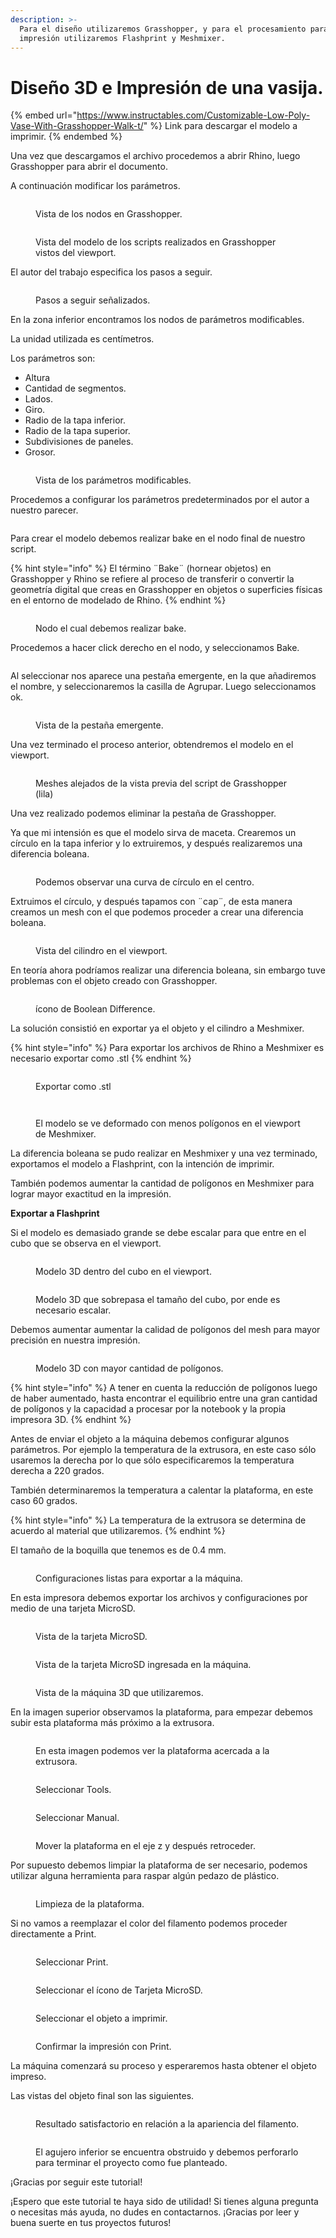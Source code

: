```yaml
---
description: >-
  Para el diseño utilizaremos Grasshopper, y para el procesamiento para la
  impresión utilizaremos Flashprint y Meshmixer.
---
```


# Diseño 3D e Impresión de una vasija.

{% embed url="https://www.instructables.com/Customizable-Low-Poly-Vase-With-Grasshopper-Walk-t/" %}
Link para descargar el modelo a imprimir.
{% endembed %}

Una vez que descargamos el archivo procedemos a abrir Rhino, luego Grasshopper para abrir el documento.

&#x20;A continuación modificar los parámetros.

<figure><img src="../.gitbook/assets/image (14) (1) (1) (1).png" alt=""><figcaption><p>Vista de los nodos en Grasshopper.</p></figcaption></figure>

<figure><img src="../.gitbook/assets/image (15) (1) (1) (1).png" alt=""><figcaption><p>Vista del modelo de los scripts realizados en Grasshopper vistos del viewport.</p></figcaption></figure>

El autor del trabajo especifica los pasos a seguir.

<figure><img src="../.gitbook/assets/image (17) (1) (1) (1).png" alt=""><figcaption><p>Pasos a seguir señalizados.</p></figcaption></figure>

En la zona inferior encontramos los nodos de parámetros modificables.

La unidad utilizada es centímetros.

Los parámetros son:

* Altura
* Cantidad de segmentos.
* Lados.
* Giro.
* Radio de la tapa inferior.
* Radio de la tapa superior.
* Subdivisiones de paneles.
* Grosor.

<figure><img src="../.gitbook/assets/image (16) (1) (1) (1).png" alt=""><figcaption><p>Vista de los parámetros modificables.</p></figcaption></figure>

Procedemos a configurar los parámetros predeterminados por el autor a nuestro parecer.&#x20;

<figure><img src="../.gitbook/assets/image (19) (1) (1) (1).png" alt=""><figcaption></figcaption></figure>

Para crear el modelo debemos realizar bake en el nodo final de nuestro script.

{% hint style="info" %}
El término ¨Bake¨ (hornear objetos) en Grasshopper y Rhino se refiere al proceso de transferir o convertir la geometría digital que creas en Grasshopper en objetos o superficies físicas en el entorno de modelado de Rhino.
{% endhint %}

<figure><img src="../.gitbook/assets/image (20) (1).png" alt=""><figcaption><p>Nodo el cual debemos realizar bake.</p></figcaption></figure>

Procedemos a hacer click derecho en el nodo, y seleccionamos Bake.

<figure><img src="../.gitbook/assets/image (21) (1).png" alt=""><figcaption></figcaption></figure>

Al seleccionar nos aparece una pestaña emergente, en la que añadiremos el nombre, y seleccionaremos la casilla de Agrupar. Luego seleccionamos ok.

<figure><img src="../.gitbook/assets/image (22) (1).png" alt=""><figcaption><p>Vista de la pestaña emergente.</p></figcaption></figure>

Una vez terminado el proceso anterior, obtendremos el modelo en el viewport.

<figure><img src="../.gitbook/assets/image (23) (1).png" alt=""><figcaption><p>Meshes alejados de la vista previa del script de Grasshopper (lila)</p></figcaption></figure>

Una vez realizado podemos eliminar la pestaña de Grasshopper.

Ya que mi intensión es que el modelo sirva de maceta. Crearemos un círculo en la tapa inferior y lo extruiremos, y después realizaremos una diferencia boleana.

<figure><img src="../.gitbook/assets/image (24) (1).png" alt=""><figcaption><p>Podemos observar una curva de círculo en el centro.</p></figcaption></figure>

Extruimos el círculo, y después tapamos con ¨cap¨, de esta manera creamos un mesh con el que podemos proceder a crear una diferencia boleana.

<figure><img src="../.gitbook/assets/image (96).png" alt=""><figcaption><p>Vista del cilindro en el viewport.</p></figcaption></figure>

En teoría ahora podríamos realizar una diferencia boleana, sin embargo tuve problemas con el objeto creado con Grasshopper.

<figure><img src="../.gitbook/assets/image (97).png" alt=""><figcaption><p>ícono de Boolean Difference.</p></figcaption></figure>

La solución consistió en exportar ya el objeto y el cilindro a Meshmixer.

{% hint style="info" %}
Para exportar los archivos de Rhino a Meshmixer es necesario exportar como .stl
{% endhint %}

<figure><img src="../.gitbook/assets/image (98).png" alt=""><figcaption><p>Exportar como .stl</p></figcaption></figure>

<figure><img src="../.gitbook/assets/image (100).png" alt=""><figcaption></figcaption></figure>

<figure><img src="../.gitbook/assets/image (99).png" alt=""><figcaption><p>El modelo se ve deformado con menos polígonos en el viewport de Meshmixer.</p></figcaption></figure>

La diferencia boleana se pudo realizar en Meshmixer y una vez terminado, exportamos el modelo a Flashprint, con la intención de imprimir.

También podemos aumentar la cantidad de polígonos en Meshmixer para lograr mayor exactitud en la impresión.

**Exportar a Flashprint**

Si el modelo es demasiado grande se debe escalar para que entre en el cubo que se observa en el viewport.

<figure><img src="../.gitbook/assets/image (3) (1) (1) (1) (1).png" alt=""><figcaption><p>Modelo 3D dentro del cubo en el viewport.</p></figcaption></figure>

<figure><img src="../.gitbook/assets/image (5) (1) (1) (1) (1).png" alt=""><figcaption><p>Modelo 3D que sobrepasa el tamaño del cubo, por ende es necesario escalar.</p></figcaption></figure>

Debemos aumentar aumentar la calidad de polígonos del mesh para mayor precisión en nuestra impresión.

<figure><img src="../.gitbook/assets/image (4) (1) (1) (1) (1).png" alt=""><figcaption><p>Modelo 3D con mayor cantidad de polígonos.</p></figcaption></figure>

{% hint style="info" %}
A tener en cuenta la reducción de polígonos luego de haber aumentado, hasta encontrar el equilibrio entre una gran cantidad de polígonos y la capacidad a procesar por la notebook y la propia impresora 3D.
{% endhint %}

Antes de enviar el objeto a la máquina debemos configurar algunos parámetros. Por ejemplo la temperatura de la extrusora, en este caso sólo usaremos la derecha por lo que sólo especificaremos la temperatura derecha a 220 grados.

También determinaremos la temperatura a calentar la plataforma, en este caso 60 grados.

{% hint style="info" %}
La temperatura de la extrusora se determina de acuerdo al material que utilizaremos.
{% endhint %}

El tamaño de la boquilla que tenemos es de 0.4 mm.

<figure><img src="../.gitbook/assets/image (2) (1) (1) (1) (1).png" alt=""><figcaption><p>Configuraciones listas para exportar a la máquina.</p></figcaption></figure>

En esta impresora debemos exportar los archivos y configuraciones por medio de una tarjeta MicroSD.

<figure><img src="../.gitbook/assets/93acadf1-2d2a-4ec8-baa1-879eb382897e.jpg" alt=""><figcaption><p>Vista de la tarjeta MicroSD.</p></figcaption></figure>

<figure><img src="../.gitbook/assets/47e8ebd4-dfdf-4ef2-87bc-a5a20dabdd4a.jpg" alt=""><figcaption><p>Vista de la tarjeta MicroSD ingresada en la máquina.</p></figcaption></figure>

<figure><img src="../.gitbook/assets/image (6) (1) (1) (1) (1).png" alt=""><figcaption><p>Vista de la máquina 3D que utilizaremos.</p></figcaption></figure>

En la imagen superior observamos la plataforma, para empezar debemos subir esta plataforma más próximo a la extrusora.

<figure><img src="../.gitbook/assets/image (7) (1) (1) (1) (1).png" alt=""><figcaption><p>En esta imagen podemos ver la plataforma acercada a la extrusora.</p></figcaption></figure>

<figure><img src="../.gitbook/assets/WhatsApp Image 2023-10-29 at 12.00.26 (2).jpeg" alt=""><figcaption><p>Seleccionar Tools.</p></figcaption></figure>

<figure><img src="../.gitbook/assets/WhatsApp Image 2023-10-29 at 12.26.54.jpeg" alt=""><figcaption><p>Seleccionar Manual.</p></figcaption></figure>

<figure><img src="../.gitbook/assets/image (45).png" alt=""><figcaption><p>Mover la plataforma en el eje z y después retroceder.</p></figcaption></figure>

Por supuesto debemos limpiar la plataforma de ser necesario, podemos utilizar alguna herramienta para raspar algún pedazo de plástico.

<figure><img src="../.gitbook/assets/WhatsApp Image 2023-10-29 at 12.00.16.jpeg" alt=""><figcaption><p>Limpieza de la plataforma.</p></figcaption></figure>

Si no vamos a reemplazar el color del filamento podemos proceder directamente a Print.

<div>

<figure><img src="../.gitbook/assets/WhatsApp Image 2023-10-29 at 12.00.26 (2) (2).jpeg" alt=""><figcaption><p>Seleccionar Print.</p></figcaption></figure>

 

<figure><img src="../.gitbook/assets/WhatsApp Image 2023-10-29 at 12.00.26 (3).jpeg" alt=""><figcaption><p>Seleccionar el ícono de Tarjeta MicroSD.</p></figcaption></figure>

</div>

<div>

<figure><img src="../.gitbook/assets/WhatsApp Image 2023-10-26 at 14.58.40 (1).jpeg" alt=""><figcaption><p>Seleccionar el objeto a imprimir.</p></figcaption></figure>

 

<figure><img src="../.gitbook/assets/WhatsApp Image 2023-10-30 at 03.09.54.jpeg" alt=""><figcaption><p>Confirmar la impresión con Print.</p></figcaption></figure>

</div>

La máquina comenzará su proceso y esperaremos hasta obtener el objeto impreso.

Las vistas del objeto final son las siguientes.

<figure><img src="../.gitbook/assets/WhatsApp Image 2023-10-29 at 12.00.18 (1).jpeg" alt=""><figcaption><p>Resultado satisfactorio en relación a la apariencia del filamento.</p></figcaption></figure>

<figure><img src="../.gitbook/assets/WhatsApp Image 2023-10-29 at 12.00.19.jpeg" alt=""><figcaption><p>El agujero inferior se encuentra obstruido y debemos perforarlo para terminar el proyecto como fue planteado.</p></figcaption></figure>

¡Gracias por seguir este tutorial!

¡Espero que este tutorial te haya sido de utilidad! Si tienes alguna pregunta o necesitas más ayuda, no dudes en contactarnos. ¡Gracias por leer y buena suerte en tus proyectos futuros!
